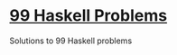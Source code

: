# [99 Haskell Problems](https://wiki.haskell.org/H-99:_Ninety-Nine_Haskell_Problems)

Solutions to 99 Haskell problems